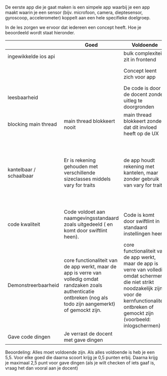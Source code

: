 De eerste app die je gaat maken is een simpele app waarbij je een app maakt waarin je een sensor (bijv. microfoon, camera, dieptesensor, gyroscoop, accelerometer) koppelt aan een hele specifieke doelgroep. 

In de les zorgen we ervoor dat iedereen een concept heeft. 
Hoe je beoordeeld wordt staat hieronder.

|                         | Goed                                                                                                                                                                   | Voldoende                                                                                                                                                                                                   | KNOCK OUT                                                                                                                                     |   |
|-------------------------|------------------------------------------------------------------------------------------------------------------------------------------------------------------------|-------------------------------------------------------------------------------------------------------------------------------------------------------------------------------------------------------------|-----------------------------------------------------------------------------------------------------------------------------------------------|---|
| ingewikkelde ios api    |                                                                                                                                                                        | bulk complexiteit zit in frontend                                                                                                                                                                           | bulkcomplexiteit zit in backend                                                                                                               |   |
|                         |                                                                                                                                                                        | Concept leent zich voor app                                                                                                                                                                                 | Concept had beter website kunen zijn                                                                                                          |   |
| leesbaarheid            |                                                                                                                                                                        | De code is door de docent zonder uitleg te doorgronden                                                                                                                                                      | Code is zonder uitleg niet  door de docent te doorgronden                                                                                     |   |
| blocking main thread    | main thread blokkeert nooit                                                                                                                                            | main thread blokkeert zonder dat dit invloed heeft op de UX                                                                                                                                                 | main thread blokkeert storend                                                                                                                 |   |
| kantelbaar / schaalbaar | Er is rekening gehouden met verschillende sizeclasses middels vary for traits                                                                                          | de app houdt rekening met kantelen, maar zonder gebruik van vary for traits                                                                                                                                 | Bij het kantelen van het scherm wordt geen rekening gehouden met hoe de content wordt weergegeven. Of kantelen is zonder goede reden uitgezet |   |
| code kwaliteit          | Code voldoet aan naamgevingsstandaard zoals uitgedeeld ( en komt door swiftlint heen).                                                                                 | Code is komt door swiftlint in standaard instellingen heen                                                                                                                                                  | code komt niet door swiftlint heen.                                                                                                           |   |
| Demonstreerbaarheid     | core functionaliteit van de app werkt, maar de app is verre van volledig omdat randzaken zoals authenticatie ontbreken (nog als todo zijn aangemerkt) of gemockt zijn. | core functionaliteit van de app werkt, maar de app is verre van volledig omdat schermen die niet strikt noodzakelijk zijn voor de kernfunctionaliteit ontbreken of gemockt zijn (voorbeeld: inlogschermen)  | app bevat weinig of geen kern functionaliteit                                                                                                 |   |
| Gave code dingen        | Je verrast de docent met gave dingen                                                                                                                                   |                                                                                                                                                                                                             |                                                                                                                                               |   |

Beoordeling: Alles moet voldoende zijn. 
Als alles voldoende is heb je een 5,5.
Voor elke goed die daarna scoort krijg je 0,5 punten erbij.
Daarna krijg je maximaal 2,5 punt voor gave dingen (als je wilt checken of iets gaaf is, vraag het dan vooral aan je docent)
